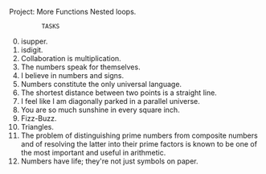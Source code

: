 Project: More Functions Nested loops.

             
             TASKS

0. isupper.
1. isdigit.
2. Collaboration is multiplication.
3. The numbers speak for themselves.
4. I believe in numbers and signs.
5. Numbers constitute the only universal language.
6. The shortest distance between two points is a straight line.
7. I feel like I am diagonally parked in a parallel universe.
8. You are so much sunshine in every square inch.
9. Fizz-Buzz.
10. Triangles.
11. The problem of distinguishing prime numbers from composite
    numbers and of resolving the latter into their prime factors
    is known to be one of the most important and useful in arithmetic.
12. Numbers have life; they're not just symbols on paper.
